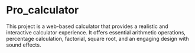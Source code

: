 # Pro_calculator
This project is a web-based calculator that provides a realistic and interactive calculator experience. It offers essential arithmetic operations, percentage calculation, factorial, square root, and an engaging design with sound effects.
